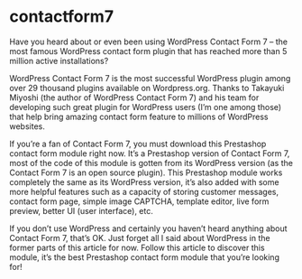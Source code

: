 # contactform7

Have you heard about or even been using WordPress Contact Form 7 – the most famous WordPress contact form plugin that has reached more than 5 million active installations?

WordPress Contact Form 7 is the most successful WordPress plugin among over 29 thousand plugins available on Wordpress.org.  Thanks to Takayuki Miyoshi (the author of WordPress Contact Form 7) and his team for developing such great plugin for WordPress users (I’m one among those) that help bring amazing contact form feature to millions of WordPress websites.

If you’re a fan of Contact Form 7, you must download this Prestashop contact form module right now. It’s a Prestashop version of Contact Form 7, most of the code of this module is gotten from its WordPress version (as the Contact Form 7 is an open source plugin). This Prestashop module works completely the same as its WordPress version, it’s also added with some more helpful features such as a capacity of storing customer messages, contact form page, simple image CAPTCHA, template editor, live form preview, better UI (user interface), etc.

If you don’t use WordPress and certainly you haven’t heard anything about Contact Form 7, that’s OK. Just forget all I said about WordPress in the former parts of this article for now. Follow this article to discover this module, it’s the best Prestashop contact form module that you’re looking for!
